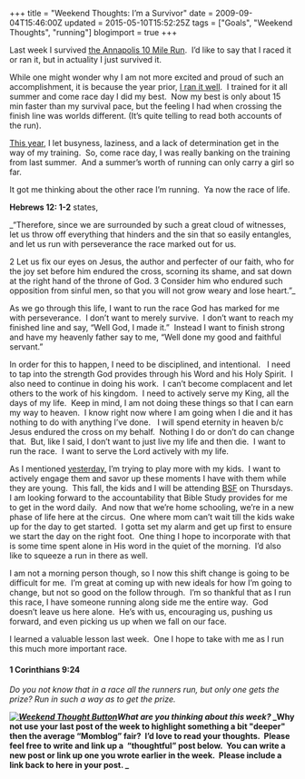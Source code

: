+++
title = "Weekend Thoughts: I’m a Survivor"
date = 2009-09-04T15:46:00Z
updated = 2015-05-10T15:52:25Z
tags = ["Goals", "Weekend Thoughts", "running"]
blogimport = true 
+++

Last week I survived [the Annapolis 10 Mile Run](http://lifeatthecircus.com/2009/08/30/this-sounded-like-a-good-idea-3-months-ago/).&#160; I’d like to say that I raced it or ran it, but in actuality I just survived it. 

While one might wonder why I am not more excited and proud of such an accomplishment, it is because the year prior, [I ran it well](http://lifeatthecircus.com/2008/08/25/we-did-it/).&#160; I trained for it all summer and come race day I did my best.&#160; Now my best is only about 15 min faster than my survival pace, but the feeling I had when crossing the finish line was worlds different. (It’s quite telling to read both accounts of the run).

[This year](http://lifeatthecircus.com/2009/08/30/this-sounded-like-a-good-idea-3-months-ago/), I let busyness, laziness, and a lack of determination get in the way of my training.&#160; So, come race day, I was really banking on the training from last summer.&#160; And a summer’s worth of running can only carry a girl so far.&#160; 

It got me thinking about the other race I’m running.&#160; Ya now the race of life.&#160; 

**Hebrews 12: 1-2** states, 

_“Therefore, since we are surrounded by such a great cloud of witnesses, let us throw off everything that hinders and the sin that so easily entangles, and 
let us run with perseverance the race marked out for us.
 
2
Let us fix our eyes on Jesus, the author and perfecter of our faith, who for the joy set before him endured the cross, scorning its shame, and sat down at the right hand of the throne of God. 
3
Consider him who endured such opposition from sinful men, so that you will not grow weary and lose heart.”_

As we go through this life, I want to run the race God has marked for me with perseverance.&#160; I don’t want to merely survive.&#160; I don’t want to reach my finished line and say, “Well God, I made it.”&#160; Instead I want to finish strong and have my heavenly father say to me, “Well done my good and faithful servant.”&#160; 

In order for this to happen, I need to be disciplined, and intentional.&#160;&#160; I need to tap into the strength God provides through his Word and his Holy Spirit.&#160; I also need to continue in doing his work.&#160; I can’t become complacent and let others to the work of his kingdom.&#160; I need to actively serve my King, all the days of my life.&#160; Keep in mind, I am not doing these things so that I can earn my way to heaven.&#160; I know right now where I am going when I die and it has nothing to do with anything I’ve done.&#160;&#160; I will spend eternity in heaven b/c Jesus endured the cross on my behalf.&#160; Nothing I do or don’t do can change that.&#160; But, like I said, I don’t want to just live my life and then die.&#160; I want to run the race.&#160; I want to serve the Lord actively with my life.&#160; 

As I mentioned [yesterday,](http://lifeatthecircus.com/2009/09/04/time-for-some-sparkles/) I’m trying to play more with my kids.&#160; I want to actively engage them and savor up these moments I have with them while they are young.&#160; This fall, the kids and I will be attending [BSF](http://www.bsfinternational.org/) on Thursdays.&#160; I am looking forward to the accountability that Bible Study provides for me to get in the word daily.&#160; And now that we’re home schooling, we’re in a new phase of life here at the circus.&#160; One where mom can’t wait till the kids wake up for the day to get started.&#160; I gotta set my alarm and get up first to ensure we start the day on the right foot.&#160; One thing I hope to incorporate with that is some time spent alone in His word in the quiet of the morning.&#160; I’d also like to squeeze a run in there as well.&#160; 

I am not a morning person though, so I now this shift change is going to be difficult for me.&#160; I’m great at coming up with new ideals for how I’m going to change, but not so good on the follow through.&#160; I’m so thankful that as I run this race, I have someone running along side me the entire way.&#160; God doesn’t leave us here alone.&#160; He’s with us, encouraging us, pushing us forward, and even picking us up when we fall on our face.&#160; 

I learned a valuable lesson last week.&#160; One I hope to take with me as I run this much more important race.&#160; 

#### 1 Corinthians 9:24 

_Do you not know that in a race all the runners run, but only one gets the prize? Run in such a way as to get the prize._

**_[![Weekend Thought Button](http://i282.photobucket.com/albums/kk261/LifeAtTheCircus/WeekendThought_Button.gif "Leave your weekend thought at LifeAtTheCircus.com")](http://lifeatthecircus.com)What are you thinking about this week?_ _Why not use your last post of the week to highlight something a bit &quot;deeper&quot; then the average “Momblog” fair?&#160; I’d love to read your thoughts.&#160; Please feel free to write and link up a&#160; “thoughtful” post below.&#160; You can write a new post or link up one you wrote earlier in the week.&#160; 
Please include a link back to here in your post.
_**


